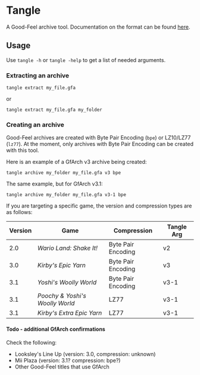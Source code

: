 # Tangle
A Good-Feel archive tool.
Documentation on the format can be found [here](https://swiftshine.github.io/doc/gfa.html).

## Usage
Use `tangle -h` or `tangle -help` to get a list of needed arguments.

### Extracting an archive
```
tangle extract my_file.gfa
```
or
```
tangle extract my_file.gfa my_folder
```

### Creating an archive
Good-Feel archives are created with Byte Pair Encoding (`bpe`) or LZ10/LZ77 (`lz77`). At the moment, only archives with Byte Pair Encoding can be created with this tool.

Here is an example of a GfArch v3 archive being created:
```
tangle archive my_folder my_file.gfa v3 bpe
```

The same example, but for GfArch v3.1:
```
tangle archive my_folder my_file.gfa v3-1 bpe
```

If you are targeting a specific game, the version and compression types are as follows:

| Version | Game | Compression | Tangle Arg |
| - | - | - | - |
| 2.0 | <em>Wario Land: Shake It!</em> | Byte Pair Encoding | v2 | 
| 3.0 | <em>Kirby's Epic Yarn</em> | Byte Pair Encoding | v3 |
| 3.1 | <em>Yoshi's Woolly World | Byte Pair Encoding | v3-1|
| 3.1 | <em>Poochy & Yoshi's Woolly World | LZ77 | v3-1 |
| 3.1 | <em>Kirby's Extra Epic Yarn</em> | LZ77 | v3-1 |


#### Todo - additional GfArch confirmations
Check the following:
- Looksley's Line Up (version: 3.0, compression: unknown)
- Mii Plaza (version: 3.1? compression: bpe?)
- Other Good-Feel titles that use GfArch
